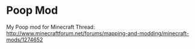 # Poop Mod
My Poop mod for Minecraft
Thread: http://www.minecraftforum.net/forums/mapping-and-modding/minecraft-mods/1274652